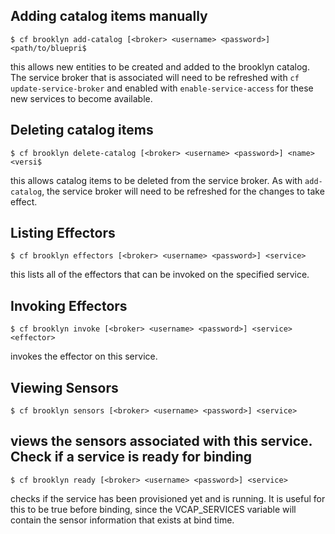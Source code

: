 Adding catalog items manually
-----------------------------

    $ cf brooklyn add-catalog [<broker> <username> <password>] <path/to/bluepri$

this allows new entities to be created and added to the brooklyn
catalog.  The service broker that is associated will need to be
refreshed with `cf update-service-broker` and enabled with
`enable-service-access` for these new services to become available.

Deleting catalog items
----------------------

    $ cf brooklyn delete-catalog [<broker> <username> <password>] <name> <versi$

this allows catalog items to be deleted from the service broker.
As with `add-catalog`, the service broker will need to be refreshed
for the changes to take effect.

Listing Effectors
-----------------

    $ cf brooklyn effectors [<broker> <username> <password>] <service>

this lists all of the effectors that can be invoked on the specified service.

Invoking Effectors
------------------

    $ cf brooklyn invoke [<broker> <username> <password>] <service> <effector>

invokes the effector on this service.

Viewing Sensors
---------------

    $ cf brooklyn sensors [<broker> <username> <password>] <service>

views the sensors associated with this service.
Check if a service is ready for binding
---------------------------------------

    $ cf brooklyn ready [<broker> <username> <password>] <service>

checks if the service has been provisioned yet and is running.
It is useful for this to be true before binding, since the
VCAP_SERVICES variable will contain the sensor information that
exists at bind time.
